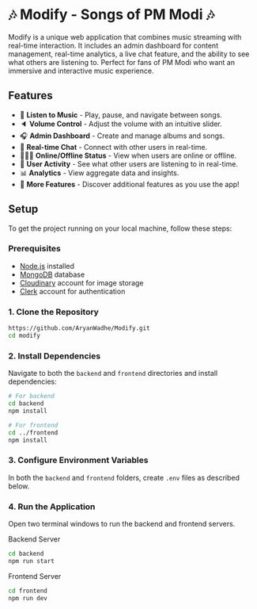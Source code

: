 # 🎶 Modify - Songs of PM Modi 🎶

Modify is a unique web application that combines music streaming with real-time interaction. It includes an admin dashboard for content management, real-time analytics, a live chat feature, and the ability to see what others are listening to. Perfect for fans of PM Modi who want an immersive and interactive music experience.





## Features

* 🎸 **Listen to Music** - Play, pause, and navigate between songs.
* 🔈 **Volume Control** - Adjust the volume with an intuitive slider.
* 🎧 **Admin Dashboard** - Create and manage albums and songs.
* 💬 **Real-time Chat** - Connect with other users in real-time.
* 👨🏼‍💼 **Online/Offline Status** - View when users are online or offline.
* 👀 **User Activity** - See what other users are listening to in real-time.
* 📊 **Analytics** - View aggregate data and insights.
* 🚀 **More Features** - Discover additional features as you use the app!


## Setup

To get the project running on your local machine, follow these steps:

### Prerequisites

* [Node.js](https://nodejs.org/) installed
* [MongoDB](https://www.mongodb.com/) database
* [Cloudinary](https://cloudinary.com/) account for image storage
* [Clerk](https://clerk.dev/) account for authentication

### 1. Clone the Repository

```bash
https://github.com/AryanWadhe/Modify.git
cd modify
```

### 2. Install Dependencies

Navigate to both the `backend` and `frontend` directories and install dependencies:

```bash
# For backend
cd backend
npm install

# For frontend
cd ../frontend
npm install
```


### 3. Configure Environment Variables

In both the `backend` and `frontend` folders, create `.env` files as described below.


### 4. Run the Application

Open two terminal windows to run the backend and frontend servers.



Backend Server

```bash
cd backend
npm run start

```

Frontend Server

```bash
cd frontend
npm run dev

```
